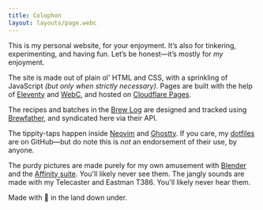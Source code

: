 ```yaml
---
title: Colophon
layout: layouts/page.webc
---
```


This is my personal website, for your enjoyment. It’s also for tinkering, experimenting, and having fun. Let’s be honest—it’s mostly for _my_ enjoyment.

The site is made out of plain ol' HTML and CSS, with a sprinkling of JavaScript _(but only when strictly necessary)_. Pages are built with the help of [Eleventy](https://www.11ty.dev/) and [WebC](https://github.com/11ty/webc), and hosted on [Cloudflare Pages](https://pages.cloudflare.com/).

The recipes and batches in the [Brew Log](/beer/brew-log/) are designed and tracked using [Brewfather](https://brewfather.app/), and syndicated here via their API.

The tippity-taps happen inside [Neovim](https://neovim.io/) and [Ghostty](https://ghostty.org/). If you care, my [dotfiles](https://github.com/andybluntish/dotfiles) are on GitHub—but do note this is _not_ an endorsement of their use, by anyone.

The purdy pictures are made purely for my own amusement with [Blender](https://www.blender.org/) and the [Affinity suite](https://affinity.serif.com/). You'll likely never see them. The jangly sounds are made with my Telecaster and Eastman T386. You'll likely never hear them.

Made with <span role="img" aria-label="orange heart">🧡</span> in the land down under.
